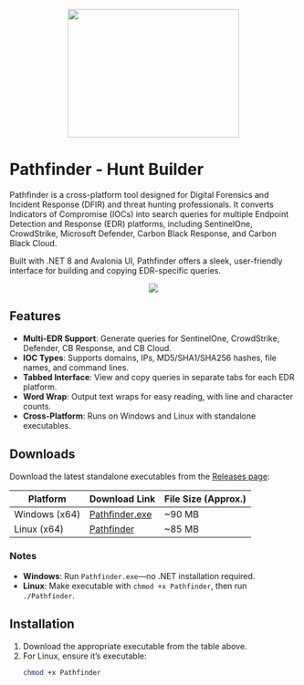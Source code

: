 
<p align="center"><img src="https://github.com/user-attachments/assets/701b52e6-620e-45d4-a4e3-1301744360b2" width="300" height="225"></p>

# Pathfinder - Hunt Builder

Pathfinder is a cross-platform tool designed for Digital Forensics and Incident Response (DFIR) and threat hunting professionals. It converts Indicators of Compromise (IOCs) into search queries for multiple Endpoint Detection and Response (EDR) platforms, including SentinelOne, CrowdStrike, Microsoft Defender, Carbon Black Response, and Carbon Black Cloud. 

Built with .NET 8 and Avalonia UI, Pathfinder offers a sleek, user-friendly interface for building and copying EDR-specific queries.

<p align="center"><img src="https://github.com/user-attachments/assets/601ec317-7f24-44f6-8764-317a6b56e503"></p>

## Features
- **Multi-EDR Support**: Generate queries for SentinelOne, CrowdStrike, Defender, CB Response, and CB Cloud.
- **IOC Types**: Supports domains, IPs, MD5/SHA1/SHA256 hashes, file names, and command lines.
- **Tabbed Interface**: View and copy queries in separate tabs for each EDR platform.
- **Word Wrap**: Output text wraps for easy reading, with line and character counts.
- **Cross-Platform**: Runs on Windows and Linux with standalone executables.

## Downloads
Download the latest standalone executables from the [Releases page](https://github.com/Analyzer1x7000/Pathfinder/releases):

| Platform       | Download Link                                                                                       | File Size (Approx.) |
|----------------|----------------------------------------------------------------------------------------------------|---------------------|
| Windows (x64)  | [Pathfinder.exe](https://github.com/Analyzer1x7000/Pathfinder/releases/download/v1.1-beta/Pathfinder_w64.exe) | ~90 MB             |
| Linux (x64)    | [Pathfinder](https://github.com/Analyzer1x7000/Pathfinder/releases/download/v1.1-beta/Pathfinder_L64)         | ~85 MB             |

### Notes
- **Windows**: Run `Pathfinder.exe`—no .NET installation required.
- **Linux**: Make executable with `chmod +x Pathfinder`, then run `./Pathfinder`.

## Installation
1. Download the appropriate executable from the table above.
2. For Linux, ensure it’s executable:
   ```bash
   chmod +x Pathfinder
